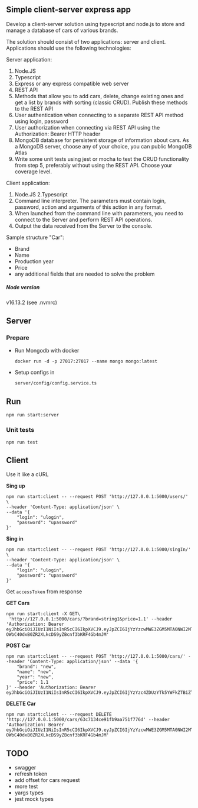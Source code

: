 ## Simple client-server express app

Develop a client-server solution using typescript and node.js to store and manage a database of cars of various brands.

The solution should consist of two applications: server and client. Applications should use the following technologies:

Server application:

1. Node.JS
2. Typescript
3. Express or any express compatible web server
4. REST API
5. Methods that allow you to add cars, delete, change existing ones and get a list by brands with sorting (classic CRUD). Publish these methods to the REST API
6. User authentication when connecting to a separate REST API method using login, password
7. User authorization when connecting via REST API using the Authorization: Bearer HTTP header
8. MongoDB database for persistent storage of information about cars. As a MongoDB server, choose any of your choice, you can public MongoDB Atlas
9. Write some unit tests using jest or mocha to test the CRUD functionality from step 5, preferably without using the REST API. Choose your coverage level.

Client application:

1. Node.JS
   2.Typescript
2. Command line interpreter. The parameters must contain login, password, action and arguments of this action in any format.
3. When launched from the command line with parameters, you need to connect to the Server and perform REST API operations.
4. Output the data received from the Server to the console.

Sample structure "Car":

- Brand
- Name
- Production year
- Price
- any additional fields that are needed to solve the problem

##### Node version

v16.13.2 (see .nvmrc)

## Server

### Prepare

- Run Mongodb with docker

  `docker run -d -p 27017:27017 --name mongo mongo:latest`

- Setup configs in

  `server/config/config.service.ts`

## Run

`npm run start:server`

### Unit tests

`npm run test`

## Client

Use it like a cURL

**Sing up**

```
npm run start:client -- --request POST 'http://127.0.0.1:5000/users/' \
--header 'Content-Type: application/json' \
--data '{
    "login": "ulogin",
    "password": "upassword"
}'
```

**Sing in**

```
npm run start:client -- --request POST 'http://127.0.0.1:5000/singIn/' \
--header 'Content-Type: application/json' \
--data '{
    "login": "ulogin",
    "password": "upassword"
}'
```

Get `accessToken` from response

**GET Cars**

```
npm run start:client -X GET\
 'http://127.0.0.1:5000/cars/?brand=string1&price=1.1' --header 'Authorization: Bearer eyJhbGciOiJIUzI1NiIsInR5cCI6IkpXVCJ9.eyJpZCI6IjYzYzcwMWE3ZGM5MTA0NWI2MTRlZmQwYSIsInR5cGUiOiJ1c2VyIiwiaWF0IjoxNjczOTg2NjI2LCJleHAiOjE2NzM5OTM4MjZ9.Pdcq-OWbC40dxB0ZR2XLkcDS9yZBcnf3bKRF4Gb4mJM'
```

**POST Car**

```
npm run start:client -- --request POST 'http://127.0.0.1:5000/cars/' --header 'Content-Type: application/json' --data '{
    "brand": "new",
    "name": "new",
    "year": "new",
    "price": 1.1
}' --header 'Authorization: Bearer eyJhbGciOiJIUzI1NiIsInR5cCI6IkpXVCJ9.eyJpZCI6IjYzYzc4ZDUzYTk5YWFkZTBiZTg1MGI1ZSIsInR5cGUiOiJ1c2VyIiwiaWF0IjoxNjc0MDIyMjc3LCJleHAiOjE2NzQwMjk0Nzd9._kwEvTpCjNKrLzS4W5vKfYfesTmrode_1n4i8oha5dk'
```

**DELETE Car**

```
npm run start:client -- --request DELETE 'http://127.0.0.1:5000/cars/63c7134ce91fb9aa751f776d' --header 'Authorization: Bearer eyJhbGciOiJIUzI1NiIsInR5cCI6IkpXVCJ9.eyJpZCI6IjYzYzcwMWE3ZGM5MTA0NWI2MTRlZmQwYSIsInR5cGUiOiJ1c2VyIiwiaWF0IjoxNjczOTg2NjI2LCJleHAiOjE2NzM5OTM4MjZ9.Pdcq-OWbC40dxB0ZR2XLkcDS9yZBcnf3bKRF4Gb4mJM'
```

## TODO

- swagger
- refresh token
- add offset for cars request
- more test
- yargs types
- jest mock types
